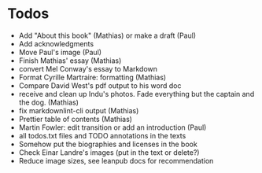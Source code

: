 # Todos

- Add "About this book" (Mathias) or make a draft (Paul)
- Add acknowledgments
- Move Paul's image (Paul)
- Finish Mathias' essay (Mathias)
- convert Mel Conway's essay to Markdown
- Format Cyrille Martraire: formatting (Mathias)
- Compare David West's pdf output to his word doc
- receive and clean up Indu's photos. Fade everything but the captain and the dog. (Mathias)
- fix markdownlint-cli output (Mathias)
- Prettier table of contents (Mathias)
- Martin Fowler: edit transition or add an introduction (Paul)
- all todos.txt files and TODO annotations in the texts 
- Somehow put the biographies and licenses in the book
- Check Einar Landre's images (put in the text or delete?)
- Reduce image sizes, see leanpub docs for recommendation
